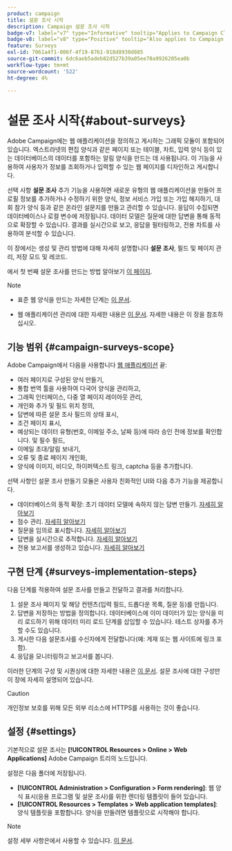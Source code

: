 ```yaml
---
product: campaign
title: 설문 조사 시작
description: Campaign 설문 조사 시작
badge-v7: label="v7" type="Informative" tooltip="Applies to Campaign Classic v7"
badge-v8: label="v8" type="Positive" tooltip="Also applies to Campaign v8"
feature: Surveys
exl-id: 7061a4f1-006f-4f19-8761-918d8930d885
source-git-commit: 6dc6aeb5adeb82d527b39a05ee70a9926205ea0b
workflow-type: tm+mt
source-wordcount: '522'
ht-degree: 4%

---
```


# 설문 조사 시작{#about-surveys}



Adobe Campaign에는 웹 애플리케이션을 정의하고 게시하는 그래픽 모듈이 포함되어 있습니다. 엑스트라넷의 편집 양식과 같은 페이지 또는 테이블, 차트, 입력 양식 등이 있는 데이터베이스의 데이터를 포함하는 알림 양식을 만드는 데 사용됩니다. 이 기능을 사용하여 사용자가 정보를 조회하거나 입력할 수 있는 웹 페이지를 디자인하고 게시합니다.

선택 사항 **설문 조사** 추가 기능을 사용하면 새로운 유형의 웹 애플리케이션을 만들어 프로필 정보를 추가하거나 수정하기 위한 양식, 정보 서비스 가입 또는 가입 해지하기, 대회 참가 양식 등과 같은 온라인 설문지를 만들고 관리할 수 있습니다. 응답이 수집되면 데이터베이스나 로컬 변수에 저장됩니다. 데이터 모델은 질문에 대한 답변을 통해 동적으로 확장할 수 있습니다. 결과를 실시간으로 보고, 응답을 필터링하고, 전용 차트를 사용하여 분석할 수 있습니다.

이 장에서는 생성 및 관리 방법에 대해 자세히 설명합니다 **설문 조사**, 필드 및 페이지 관리, 저장 모드 및 레코드.

에서 첫 번째 설문 조사를 만드는 방법 알아보기 [이 페이지](getting-started-with-surveys.md).

>[!NOTE]
>
>* 표준 웹 양식을 만드는 자세한 단계는 [이 문서](../../web/using/about-web-forms.md).
>
>* 웹 애플리케이션 관리에 대한 자세한 내용은 [이 문서](../../web/using/about-web-applications.md). 자세한 내용은 이 장을 참조하십시오.


## 기능 범위 {#campaign-surveys-scope}

Adobe Campaign에서 다음을 사용합니다 [웹 애플리케이션](../../web/using/about-web-forms.md) 끝:

* 여러 페이지로 구성된 양식 만들기,
* 통합 번역 툴을 사용하여 다국어 양식을 관리하고,
* 그래픽 인터페이스, 다중 열 페이지 레이아웃 관리,
* 개인화 추가 및 필드 위치 정의,
* 답변에 따른 설문 조사 필드의 상태 표시,
* 조건 페이지 표시,
* 예상되는 데이터 유형(번호, 이메일 주소, 날짜 등)에 따라 승인 전에 정보를 확인합니다. 및 필수 필드,
* 이메일 초대/알림 보내기,
* 오류 및 종료 페이지 개인화,
* 양식에 이미지, 비디오, 하이퍼텍스트 링크, captcha 등을 추가합니다.

선택 사항인 설문 조사 만들기 모듈은 사용자 친화적인 UI와 다음 추가 기능을 제공합니다.

* 데이터베이스의 동적 확장: 초기 데이터 모델에 속하지 않는 답변 만들기. [자세히 알아보기](../../surveys/using/managing-answers.md#storing-collected-answers)
* 점수 관리. [자세히 알아보기](../../surveys/using/managing-answers.md#score-management)
* 질문을 임의로 표시합니다. [자세히 알아보기](../../surveys/using/building-a-survey.md#adding-questions)
* 답변을 실시간으로 추적합니다. [자세히 알아보기](../../surveys/using/publish--track-and-use-collected-data.md#response-tracking)
* 전용 보고서를 생성하고 있습니다. [자세히 알아보기](../../surveys/using/publish--track-and-use-collected-data.md#reports-on-surveys)


## 구현 단계 {#surveys-implementation-steps}

다음 단계를 적용하여 설문 조사를 만들고 전달하고 결과를 처리합니다.

1. 설문 조사 페이지 및 해당 컨텐츠(입력 필드, 드롭다운 목록, 질문 등)를 만듭니다.
1. 답변을 저장하는 방법을 정의합니다. 데이터베이스에 이미 데이터가 있는 양식을 미리 로드하기 위해 데이터 미리 로드 단계를 삽입할 수 있습니다. 테스트 상자를 추가할 수도 있습니다.
1. 게시한 다음 설문조사를 수신자에게 전달합니다(예: 게재 또는 웹 사이트에 링크 포함).
1. 응답을 모니터링하고 보고서를 봅니다.

이러한 단계의 구성 및 시퀀싱에 대한 자세한 내용은 [이 문서](../../web/using/about-web-forms.md). 설문 조사에 대한 구성만 이 장에 자세히 설명되어 있습니다.

>[!CAUTION]
>
>개인정보 보호를 위해 모든 외부 리소스에 HTTPS를 사용하는 것이 좋습니다.

## 설정 {#settings}

기본적으로 설문 조사는 **[!UICONTROL Resources > Online > Web Applications]** Adobe Campaign 트리의 노드입니다.

설정은 다음 폴더에 저장됩니다.

* **[!UICONTROL Administration > Configuration > Form rendering]**: 웹 양식 표시(응용 프로그램 및 설문 조사)를 위한 렌더링 템플릿이 들어 있습니다.
* **[!UICONTROL Resources > Templates > Web application templates]**: 양식 템플릿을 포함합니다. 양식을 만들려면 템플릿으로 시작해야 합니다.

>[!NOTE]
>
>설정 세부 사항은에서 사용할 수 있습니다. [이 문서](../../web/using/about-web-forms.md).
